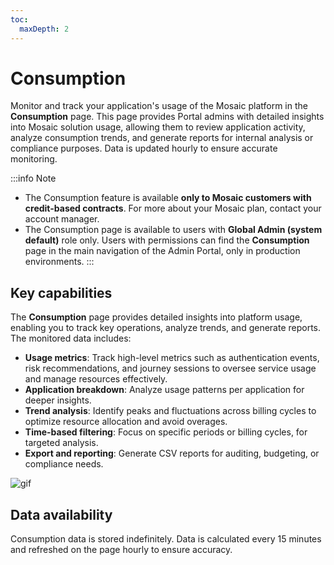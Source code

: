 ```yaml
---
toc:
  maxDepth: 2
---
```


# Consumption

Monitor and track your application's usage of the Mosaic platform in the **Consumption** page.  This page provides Portal admins with detailed insights into Mosaic solution usage, allowing them to review application activity, analyze consumption trends, and generate reports for internal analysis or compliance purposes. Data is updated hourly to ensure accurate monitoring.

:::info Note
- The Consumption feature is available **only to Mosaic customers with credit-based contracts**. For more about your Mosaic plan, contact your account manager.
- The Consumption page is available to users with **Global Admin (system default)** role only. Users with permissions can find the **Consumption** page in the main navigation of the Admin Portal, only in production environments.
:::

## Key capabilities

The **Consumption** page provides detailed insights into platform usage, enabling you to track key operations, analyze trends, and generate reports. The monitored data includes:

- **Usage metrics**: Track high-level metrics such as authentication events, risk recommendations, and journey sessions to oversee service usage and manage resources effectively.  
- **Application breakdown**: Analyze usage patterns per application for deeper insights.  
- **Trend analysis**: Identify peaks and fluctuations across billing cycles to optimize resource allocation and avoid overages.  
- **Time-based filtering**: Focus on specific periods or billing cycles, for targeted analysis.  
- **Export and reporting**: Generate CSV reports for auditing, budgeting, or compliance needs.  

![gif](../../images/UserID/consumption-demo.gif) 

## Data availability

Consumption data is stored indefinitely. Data is calculated every 15 minutes and refreshed on the page hourly to ensure accuracy. 
